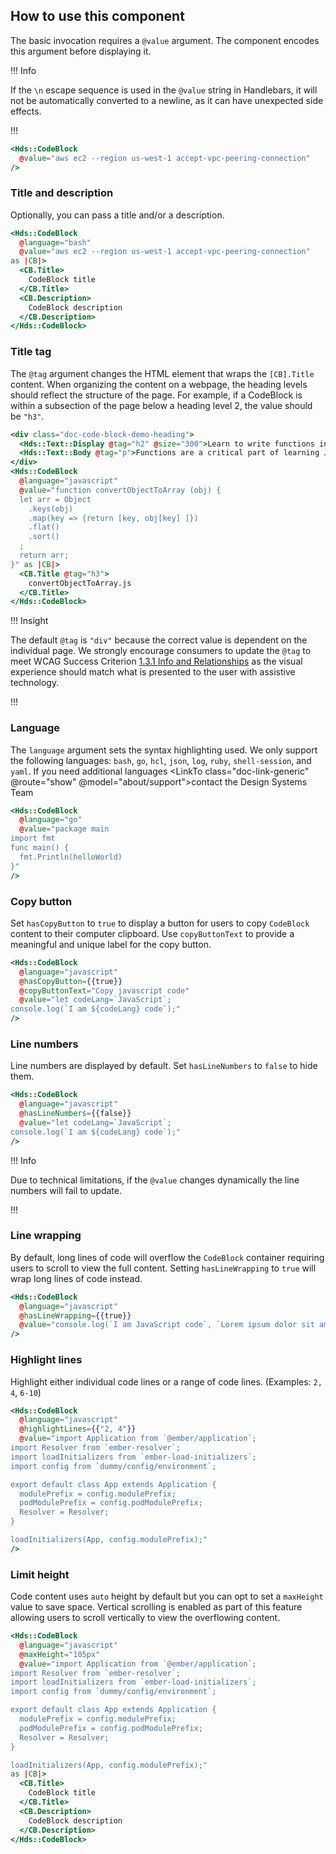 ## How to use this component

The basic invocation requires a `@value` argument. The component encodes this argument before displaying it.

!!! Info

If the `\n` escape sequence is used in the `@value` string in Handlebars, it will not be automatically converted to a newline, as it can have unexpected side effects.

!!!

```handlebars
<Hds::CodeBlock
  @value="aws ec2 --region us-west-1 accept-vpc-peering-connection"
/>
```

### Title and description

Optionally, you can pass a title and/or a description.

```handlebars
<Hds::CodeBlock
  @language="bash"
  @value="aws ec2 --region us-west-1 accept-vpc-peering-connection"
as |CB|>
  <CB.Title>
    CodeBlock title
  </CB.Title>
  <CB.Description>
    CodeBlock description
  </CB.Description>
</Hds::CodeBlock>
```

### Title tag

The `@tag` argument changes the HTML element that wraps the `[CB].Title` content. When organizing the content on a webpage, the heading levels should reflect the structure of the page. For example, if a CodeBlock is within a subsection of the page below a heading level 2, the value should be `"h3"`. 

```handlebars
<div class="doc-code-block-demo-heading">
  <Hds::Text::Display @tag="h2" @size="300">Learn to write functions in JavaScript</Hds::Text::Display>
  <Hds::Text::Body @tag="p">Functions are a critical part of learning JavaScript. They are reusable chunks of code that can perform tasks like convert an object to an array.</Hds::Text::Body>
</div>
<Hds::CodeBlock
  @language="javascript"
  @value="function convertObjectToArray (obj) {
  let arr = Object
    .keys(obj)
    .map(key => {return [key, obj[key] ]})
    .flat()
    .sort()
  ;
  return arr;
}" as |CB|>
  <CB.Title @tag="h3">
    convertObjectToArray.js
  </CB.Title>
</Hds::CodeBlock>
```

!!! Insight

The default `@tag` is `"div"` because the correct value is dependent on the individual page. We strongly encourage consumers to update the `@tag` to meet WCAG Success Criterion [1.3.1 Info and Relationships](https://www.w3.org/WAI/WCAG22/Understanding/info-and-relationships.html) as the visual experience should match what is presented to the user with assistive technology.

!!!

### Language

The `language` argument sets the syntax highlighting used. We only support the following languages: `bash`, `go`, `hcl`, `json`, `log`, `ruby`, `shell-session`, and `yaml`. If you need additional languages <LinkTo class="doc-link-generic" @route="show" @model="about/support">contact the Design Systems Team</LinkTo>

```handlebars
<Hds::CodeBlock
  @language="go"
  @value="package main
import fmt
func main() {
  fmt.Println(helloWorld)
}"
/>
```

### Copy button

Set `hasCopyButton` to `true` to display a button for users to copy `CodeBlock` content to their computer clipboard. Use `copyButtonText` to provide a meaningful and unique label for the copy button.

```handlebars
<Hds::CodeBlock
  @language="javascript"
  @hasCopyButton={{true}}
  @copyButtonText="Copy javascript code"
  @value="let codeLang=`JavaScript`;
console.log(`I am ${codeLang} code`);"
/>
```

### Line numbers

Line numbers are displayed by default. Set `hasLineNumbers` to `false` to hide them.

```handlebars
<Hds::CodeBlock
  @language="javascript"
  @hasLineNumbers={{false}}
  @value="let codeLang=`JavaScript`;
console.log(`I am ${codeLang} code`);"
/>
```

!!! Info

Due to technical limitations, if the `@value` changes dynamically the line numbers will fail to update.

!!!

### Line wrapping

By default, long lines of code will overflow the `CodeBlock` container requiring users to scroll to view the full content. Setting `hasLineWrapping` to `true` will wrap long lines of code instead.

```handlebars
<Hds::CodeBlock
  @language="javascript"
  @hasLineWrapping={{true}}
  @value="console.log(`I am JavaScript code`, `Lorem ipsum dolor sit amet, consectetur adipiscing elit, sed do eiusmod tempor incididunt ut labore et dolore magna aliqua. Ut enim ad minim veniam`);"
/>
```

### Highlight lines

Highlight either individual code lines or a range of code lines. (Examples: `2, 4`, `6-10`)

```handlebars
<Hds::CodeBlock
  @language="javascript"
  @highlightLines={{"2, 4"}}
  @value="import Application from `@ember/application`;
import Resolver from `ember-resolver`;
import loadInitializers from `ember-load-initializers`;
import config from `dummy/config/environment`;

export default class App extends Application {
  modulePrefix = config.modulePrefix;
  podModulePrefix = config.podModulePrefix;
  Resolver = Resolver;
}

loadInitializers(App, config.modulePrefix);"
/>
```

### Limit height

Code content uses `auto` height by default but you can opt to set a `maxHeight` value to save space. Vertical scrolling is enabled as part of this feature allowing users to scroll vertically to view the overflowing content.

```handlebars
<Hds::CodeBlock
  @language="javascript"
  @maxHeight="105px"
  @value="import Application from `@ember/application`;
import Resolver from `ember-resolver`;
import loadInitializers from `ember-load-initializers`;
import config from `dummy/config/environment`;

export default class App extends Application {
  modulePrefix = config.modulePrefix;
  podModulePrefix = config.podModulePrefix;
  Resolver = Resolver;
}

loadInitializers(App, config.modulePrefix);"
as |CB|>
  <CB.Title>
    CodeBlock title
  </CB.Title>
  <CB.Description>
    CodeBlock description
  </CB.Description>
</Hds::CodeBlock>
```

